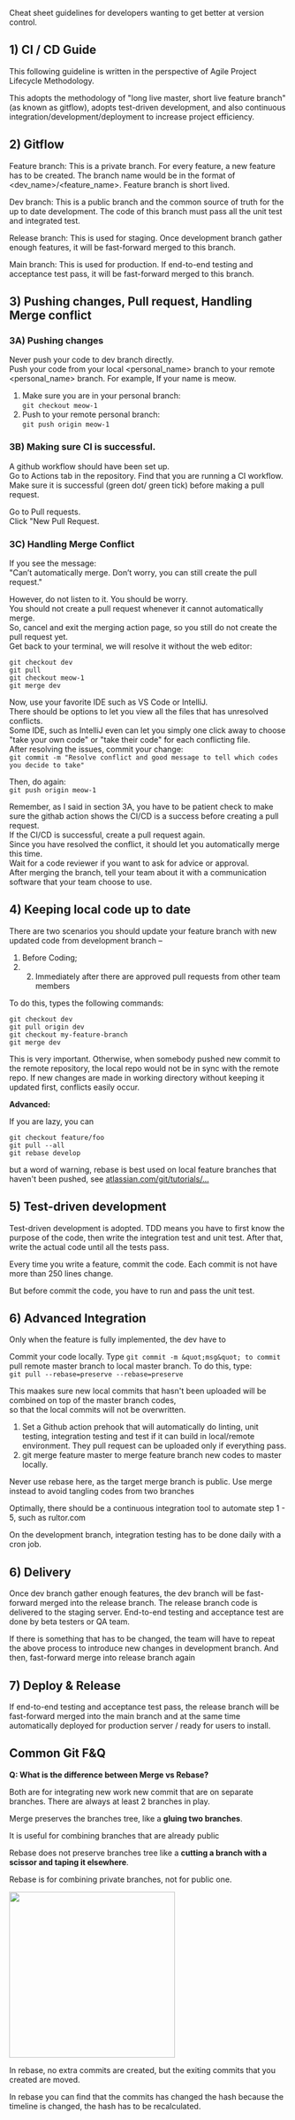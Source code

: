 Cheat sheet guidelines for developers wanting to get better at version control.

## 1) CI / CD Guide

This following guideline is written in the perspective of Agile Project Lifecycle Methodology.

This adopts the methodology of &quot;long live master, short live feature branch&quot; (as known as gitflow), adopts test-driven development, and also continuous integration/development/deployment to increase project efficiency.

## 2) Gitflow

Feature branch: This is a private branch. For every feature, a new feature has to be created. The branch name would be in the format of <dev_name>/<feature_name>. Feature branch is short lived.

Dev branch: This is a public branch and the common source of truth for the up to date development. The code of this branch must pass all the unit test and integrated test.

Release branch: This is used for staging. Once development branch gather enough features, it will be fast-forward merged to this branch.

Main branch: This is used for production. If end-to-end testing and acceptance test pass, it will be fast-forward merged to this branch.

## 3) Pushing changes, Pull request, Handling Merge conflict

### 3A) Pushing changes 

Never push your code to dev branch directly.  
Push your code from your local <personal_name> branch to your remote <personal_name> branch. 
For example, If your name is meow. 
1) Make sure you are in your personal branch:  
```git checkout meow-1 ```
2) Push to your remote personal branch:  
```git push origin meow-1```

### 3B) Making sure CI is successful.   
A github workflow should have been set up.  
Go to Actions tab in the repository. 
Find that you are running a CI workflow.  
Make sure it is successful (green dot/ green tick) before making a pull request. 

Go to Pull requests.  
Click "New Pull Request. 

### 3C) Handling Merge Conflict

If you see the message:  
"Can’t automatically merge. Don’t worry, you can still create the pull request."  

However, do not listen to it. You should be worry.   
You should not create a pull request whenever it cannot automatically merge.   
So, cancel and exit the merging action page, so you still do not create the pull request yet.  
Get back to your terminal, we will resolve it without the web editor:  
```
git checkout dev
git pull
git checkout meow-1
git merge dev
```
  
Now, use your favorite IDE such as VS Code or IntelliJ.  
There should be options to let you view all the files that has unresolved conflicts.  
Some IDE, such as IntelliJ even can let you simply one click away to choose "take your own code" or "take their code" for each conflicting file.  
After resolving the issues, commit your change:   
```git commit -m "Resolve conflict and good message to tell which codes you decide to take"```

Then, do again:  
```git push origin meow-1```
  
Remember, as I said in section 3A, you have to be patient check to make sure the githab action shows the CI/CD is a success before creating a pull request.  
If the CI/CD is successful, create a pull request again.   
Since you have resolved the conflict, it should let you automatically merge this time.  
Wait for a code reviewer if you want to ask for advice or approval.  
After merging the branch, tell your team about it with a communication software that your team choose to use. 


## 4) Keeping local code up to date

There are two scenarios you should update your feature branch with new updated code from development branch –   
1) Before Coding;   
2) 2) Immediately after there are approved pull requests from other team members

To do this, types the following commands:
```
git checkout dev
git pull origin dev
git checkout my-feature-branch
git merge dev
```
This is very important. Otherwise, when somebody pushed new commit to the remote repository, the local repo would not be in sync with the remote repo. If new changes are made in working directory without keeping it updated first, conflicts easily occur.

**Advanced:**

If you are lazy, you can
```
git checkout feature/foo
git pull --all
git rebase develop
```
but a word of warning, rebase is best used on local feature branches that haven&#39;t been pushed, see [atlassian.com/git/tutorials/…](https://www.atlassian.com/git/tutorials/merging-vs-rebasing#the-golden-rule-of-rebasing)

## 5) Test-driven development

Test-driven development is adopted. TDD means you have to first know the purpose of the code, then write the integration test and unit test. After that, write the actual code until all the tests pass.

Every time you write a feature, commit the code. Each commit is not have more than 250 lines change.

But before commit the code, you have to run and pass the unit test.

## 6) Advanced Integration

Only when the feature is fully implemented, the dev have to

 Commit your code locally. Type ```git commit -m &quot;msg&quot; to commit```
 pull remote master branch to local master branch. To do this, type:   
  ```git pull --rebase=preserve --rebase=preserve```
  
 This maakes sure new local commits that hasn&#39;t been uploaded will be combined on top of the master branch codes,   
 so that the local commits will not be overwritten. 

1. Set a Github action prehook that will automatically do linting, unit testing, integration testing and test if it can build in local/remote environment. They pull request can be uploaded only if everything pass.  
2. git merge feature master to merge feature branch new codes to master locally.  

Never use rebase here, as the target merge branch is public. Use merge instead to avoid tangling codes from two branches

 
Optimally, there should be a continuous integration tool to automate step 1 - 5, such as rultor.com

On the development branch, integration testing has to be done daily with a cron job.

## 6) Delivery

Once dev branch gather enough features, the dev branch will be fast-forward merged into the release branch. The release branch code is delivered to the staging server. End-to-end testing and acceptance test are done by beta testers or QA team.

If there is something that has to be changed, the team will have to repeat the above process to introduce new changes in development branch. And then, fast-forward merge into release branch again

## 7) Deploy & Release

If end-to-end testing and acceptance test pass, the release branch will be fast-forward merged into the main branch and at the same time automatically deployed for production server / ready for users to install.

## Common Git F&Q

**Q: What is the difference between Merge vs Rebase?**

Both are for integrating new work new commit that are on separate branches. There are always at least 2 branches in play.

Merge preserves the branches tree, like a **gluing two branches**.

It is useful for combining branches that are already public

Rebase does not preserve branches tree like a **cutting a branch with a scissor and taping it elsewhere**.

Rebase is for combining private branches, not for public one.

<img src="https://github.com/psfr937/version-control-guide/blob/master/merge_and_rebase_illustration.jpg?raw=true" width="300" />

In rebase, no extra commits are created, but the exiting commits that you created are moved.

In rebase you can find that the commits has changed the hash because the timeline is changed, the hash has to be recalculated.

